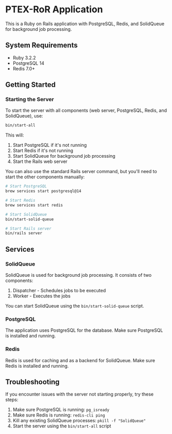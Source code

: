 # PTEX-RoR Application

This is a Ruby on Rails application with PostgreSQL, Redis, and SolidQueue for background job processing.

## System Requirements

* Ruby 3.2.2
* PostgreSQL 14
* Redis 7.0+

## Getting Started

### Starting the Server

To start the server with all components (web server, PostgreSQL, Redis, and SolidQueue), use:

```bash
bin/start-all
```

This will:
1. Start PostgreSQL if it's not running
2. Start Redis if it's not running
3. Start SolidQueue for background job processing
4. Start the Rails web server

You can also use the standard Rails server command, but you'll need to start the other components manually:

```bash
# Start PostgreSQL
brew services start postgresql@14

# Start Redis
brew services start redis

# Start SolidQueue
bin/start-solid-queue

# Start Rails server
bin/rails server
```

## Services

### SolidQueue

SolidQueue is used for background job processing. It consists of two components:

1. Dispatcher - Schedules jobs to be executed
2. Worker - Executes the jobs

You can start SolidQueue using the `bin/start-solid-queue` script.

### PostgreSQL

The application uses PostgreSQL for the database. Make sure PostgreSQL is installed and running.

### Redis

Redis is used for caching and as a backend for SolidQueue. Make sure Redis is installed and running.

## Troubleshooting

If you encounter issues with the server not starting properly, try these steps:

1. Make sure PostgreSQL is running: `pg_isready`
2. Make sure Redis is running: `redis-cli ping`
3. Kill any existing SolidQueue processes: `pkill -f "SolidQueue"`
4. Start the server using the `bin/start-all` script
